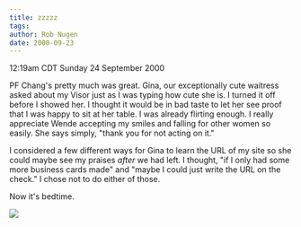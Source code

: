 ```yaml
---
title: zzzzz
tags: 
author: Rob Nugen
date: 2000-09-23
---
```


<title></title>
<p class=date>12:19am CDT Sunday 24 September 2000

<p>PF Chang's pretty much was great.  Gina, our exceptionally cute
waitress asked about my Visor just as I was typing how cute she is.  I
turned it off before I showed her.  I thought it would be in bad taste
to let her see proof that I was happy to sit at her table.  I was
already flirting enough.  I really appreciate Wende accepting my
smiles and falling for other women so easily.  She says simply, "thank
you for not acting on it."

<p>I considered a few different ways for Gina to learn the URL of my
site so she could maybe see my praises <em>after</em> we had left.  I
thought, "if I only had some more business cards made" and "maybe I
could just write the URL on the check."  I chose not to do either of
those.

<p>Now it's bedtime.

<p><img src='/images/rob/wL-ROB.gif'>

